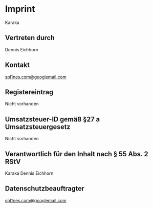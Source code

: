 # Imprint
Karaka

## Vertreten durch
Dennis Eichhorn

## Kontakt
spl1nes.com@googlemail.com

## Registereintrag
Nicht vorhanden

## Umsatzsteuer-ID gemäß §27 a Umsatzsteuergesetz
Nicht vorhanden

## Verantwortlich für den Inhalt nach § 55 Abs. 2 RStV
Karaka
Dennis Eichhorn

## Datenschutzbeauftragter
spl1nes.com@googlemail.com